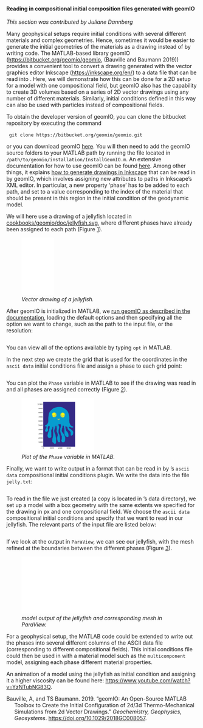 #### Reading in compositional initial composition files generated with geomIO

*This section was contributed by Juliane Dannberg*

Many geophysical setups require initial conditions with several different
materials and complex geometries. Hence, sometimes it would be easier to
generate the initial geometries of the materials as a drawing instead of by
writing code. The MATLAB-based library geomIO
(<https://bitbucket.org/geomio/geomio>, (Bauville and Baumann 2019)) provides
a convenient tool to convert a drawing generated with the vector graphics
editor Inkscape (<https://inkscape.org/en/>) to a data file that can be read
into . Here, we will demonstrate how this can be done for a 2D setup for a
model with one compositional field, but geomIO also has the capability to
create 3D volumes based on a series of 2D vector drawings using any number of
different materials. Similarly, initial conditions defined in this way can
also be used with particles instead of compositional fields.

To obtain the developer version of geomIO, you can clone the bitbucket
repository by executing the command

     git clone https://bitbucket.org/geomio/geomio.git

or you can download geomIO [here][]. You will then need to add the geomIO
source folders to your MATLAB path by running the file located in
`/path/to/geomio/installation/InstallGeomIO.m`. An extensive documentation for
how to use geomIO can be found [here][1]. Among other things, it explains [how
to generate drawings in Inkscape][] that can be read in by geomIO, which
involves assigning new attributes to paths in Inkscape&rsquo;s XML editor. In
particular, a new property &lsquo;phase&rsquo; has to be added to each path,
and set to a value corresponding to the index of the material that should be
present in this region in the initial condition of the geodynamic model.

We will here use a drawing of a jellyfish located in
[cookbooks/geomio/doc/jellyfish.svg][], where different phases have already
been assigned to each path (Figure&nbsp;[1][]).

<figure>
<embed src="cookbooks/geomio/doc/jellyfish.pdf" id="fig:jelly-picture" style="width:20.0%" /><figcaption aria-hidden="true"><em>Vector drawing of a jellyfish.</em></figcaption>
</figure>

After geomIO is initialized in MATLAB, we [run geomIO as described in the
documentation][], loading the default options and then specifying all the
option we want to change, such as the path to the input file, or the
resolution:

``` matlab
```

You can view all of the options available by typing `opt` in MATLAB.

In the next step we create the grid that is used for the coordinates in the
`ascii data` initial conditions file and assign a phase to each grid point:

``` matlab
```

You can plot the `Phase` variable in MATLAB to see if the drawing was read in
and all phases are assigned correctly (Figure&nbsp;[2][]).

<figure>
<img src="cookbooks/geomio/doc/jelly.png" id="fig:jelly-plot" style="width:45.0%" alt="Plot of the Phase variable in MATLAB." /><figcaption aria-hidden="true"><em>Plot of the <code>Phase</code> variable in MATLAB.</em></figcaption>
</figure>

Finally, we want to write output in a format that can be read in by &rsquo;s
`ascii data` compositional initial conditions plugin. We write the data into
the file `jelly.txt`:

``` matlab
```

To read in the file we just created (a copy is located in &rsquo;s data
directory), we set up a model with a box geometry with the same extents we
specified for the drawing in px and one compositional field. We choose the
`ascii data` compositional initial conditions and specify that we want to read
in our jellyfish. The relevant parts of the input file are listed below:

``` prmfile
```

If we look at the output in `ParaView`, we can see our jellyfish, with the
mesh refined at the boundaries between the different phases
(Figure&nbsp;[3][]).

<figure>
<embed src="cookbooks/geomio/doc/jelly-paraview.pdf" id="fig:jelly-paraview" style="width:55.0%" /><figcaption aria-hidden="true"> <em>model output of the jellyfish and corresponding mesh in ParaView.</em></figcaption>
</figure>

For a geophysical setup, the MATLAB code could be extended to write out the
phases into several different columns of the ASCII data file (corresponding to
different compositional fields). This initial conditions file could then be
used in with a material model such as the `multicomponent` model, assigning
each phase different material properties.

An animation of a model using the jellyfish as initial condition and assigning
it a higher viscosity can be found here:
<https://www.youtube.com/watch?v=YzNTubNG83Q>.

<div id="refs" class="references csl-bib-body hanging-indent">

<div id="ref-bauvillegeomio" class="csl-entry">

Bauville, A, and TS Baumann. 2019. &ldquo;geomIO: An Open-Source MATLAB
Toolbox to Create the Initial Configuration of 2d/3d Thermo-Mechanical
Simulations from 2d Vector Drawings.&rdquo; *Geochemistry, Geophysics,
Geosystems*. <https://doi.org/10.1029/2018GC008057>.

</div>

</div>

  [here]: https://bitbucket.org/geomio/geomio/downloads
  [1]: http://geomio-doc.bitbucket.org/
  [how to generate drawings in Inkscape]: http://geomio-doc.bitbucket.org/tuto2D.html#drawing
  [cookbooks/geomio/doc/jellyfish.svg]: cookbooks/geomio/doc/jellyfish.svg
  [1]: #fig:jelly-picture
  [run geomIO as described in the documentation]: http://geomio-doc.bitbucket.org/tuto2D.html#assigning-phase-to-markers
  [2]: #fig:jelly-plot
  [3]: #fig:jelly-paraview
